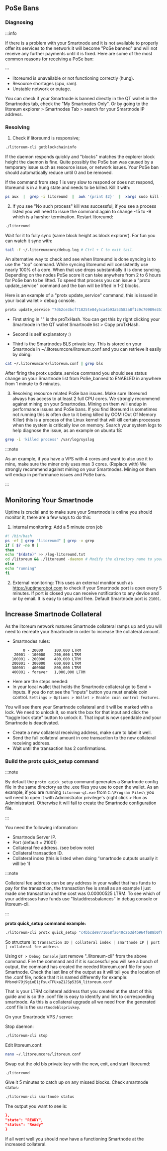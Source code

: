 ## PoSe Bans

### Diagnosing

:::info

If there is a problem with your Smartnode and it is not available to properly offer its services to the network it will become "PoSe banned" and will not receive any further payments until it is fixed. Here are some of the most common reasons for receiving a PoSe ban:

:::

- litoreumd is unavailable or not functioning correctly (hung).
- Resource shortages (cpu, ram).
- Unstable network or outage.

You can check if your Smartnode is banned directly in the QT wallet in the Smartnodes tab, check the "My Smartnodes Only". Or by going to the litoreum explorer > Smartnodes Tab > search for your Smartnode IP address.

### Resolving

1. Check if litoreumd is responsive;

```bash
./litoreum-cli getblockchaininfo
```

If the daemon responds quickly and "blocks" matches the explorer block height the daemon is fine. Quite possibly the PoSe ban was caused by a temporary issue such as resource issue, or network issues. Your PoSe ban should automatically reduce until 0 and be removed.

If the command from step 1 is very slow to respond or does not respond, litoreumd is in a hung state and needs to be killed. Kill it with:

```bash
ps aux  |  grep -i litoreumd  |  awk '{print $2}'  |  xargs sudo kill -15
```

2. If you see "No such process" kill was successful, if you see a process listed you will need to issue the command again to change -15 to -9 which is a harsher termination. Restart litoreumd:

```bash
./litoreumd
```

Wait for it to fully sync (same block height as block explorer). For fun you can watch it sync with:

```bash
tail -f ~/.litoreumcore/debug.log # Ctrl + C to exit tail.
```

An alternative way to check and see when litoreumd is done syncing is to use the "top" command. While syncing litoreumd will consistently use nearly 100% of a core. When that use drops substantially it is done syncing. Depending on the nodes PoSe score it can take anywhere from 2 to 6 hours for PoSe ban to be lifted. To speed that process you can issue a "protx update_service" command and the ban will be lifted in 1-2 blocks.

Here is an example of a "protx update_service" command, this is issued in your local wallet > debug console.

```bash
protx update_service "7d62ce3bcf71825te84y5ca4b93a53583a8f1c9c70989e351c0f470088729a83" "your.smartnode.ip:21001" "3808471d6e52fe3b683474075cdf50192babe3b38203187ec0cg18fg54e439a4"
```

- First string in "" is the proTxHash. You can get this by right clicking your Smartnode in the QT wallet Smartnode list > Copy proTxHash.

- Second is self explanatory :)

- Third is the Smartnodes BLS private key. This is stored on your Smartnode in ~/.litoreumcore/litoreum.conf and you can retrieve it easily by doing:

```bash
cat ~/.litoreumcore/litoreum.conf | grep bls
```

After firing the protx update_service command you should see status change on your Smartnode list from PoSe_banned to ENABLED in anywhere from 1 minute to 6 minutes.

3. Resolving resource related PoSe ban issues. Make sure litoreumd always has access to at least 2 full CPU cores. We strongly recommend against mining on your Smartnodes. Mining on them will endup in performance issues and PoSe bans. If you find litoreumd is sometimes not running this is often due to it being killed by OOM (Out Of Memory Killer) this is a process of the Linux kernel that will kill certain processes when the system is critically low on memory. Search your system logs to help diagnose the issue, as an example on ubuntu 18:

```bash
grep -i 'killed process' /var/log/syslog
```

:::note

As an example, if you have a VPS with 4 cores and want to also use it to mine, make sure the miner only uses max 3 cores. (Replace with) We strongly recommend against mining on your Smartnodes. Mining on them will endup in performance issues and PoSe bans.

:::

## Monitoring Your Smartnode

Uptime is crucial and to make sure your Smartnode is online you should monitor it, there are a few ways to do this:

1. internal monitoring: Add a 5 minute cron job

```bash
#! /bin/bash
ps -ef | grep "litoreumd" | grep -v grep
if [ $? -ne 0 ]
then
echo "$(date)" >> /log-litoreumd.txt
cd /litoreum && ./litoreumd -daemon # Modify the directory name to your own
else
echo "running"
fi
```
2. External monitoring: This uses an external monitor such as https://uptimerobot.com to check if your Smartnode port is open every 5 minutes. If port is closed you can receive notification to any device and or by email. It is easy to setup and free. Default Smartnode port is `21001`.

## Increase Smartnode Collateral

As the litoreum network matures Smartnode collateral ramps up and you will need to recreate your Smartnode in order to increase the collateral amount. 
- Smartnodes rules:
```
        0 - 20000     100,000 LTRM
    20001 - 100000    200,000 LTRM
   100001 - 200000    400,000 LTRM
   200001 - 300000    600,000 LTRM
   300001 - 400000    800,000 LTRM
   400001 - forever   1,000,000 LTRM
```
- Here are the steps needed:
- In your local wallet that holds the Smartnode collateral go to Send > Inputs. If you do not see the "Inputs" button you must enable coin control. `Settings > Options > Wallet > Enable coin control features`.

You will see there your Smartnode collateral and it will be marked with a lock. We need to unlock it, so mark the box for that input and click the "toggle lock state" button to unlock it. That input is now spendable and your Smartnode is deactivated.

- Create a new collateral receiving address, make sure to label it well.
- Send the full collateral amount in one transaction to the new collateral receiving address.
- Wait until the transaction has 2 confirmations.

### Build the protx quick_setup command

:::note

By default the `protx quick_setup` command generates a Smartnode config file in the same directory as the .exe files you use to open the wallet. As an example, if you are running `litoreum-qt.exe` from `C:\Program Files\` you will need to open it with Administrator privilege's (right click > Run as Administrator). Otherwise it will fail to create the Smartnode configuration file.

:::

You need the following information:

- Smartnode Server IP.
- Port (default = 21001)
- Collateral fee address. (see below note)
- Collateral transaction ID.
- Collateral index (this is listed when doing “smartnode outputs usually it will be 1)

:::note

Collateral fee address can be any address in your wallet that has funds to pay for the transaction, the transaction fee is small as an example I just made one transaction and the cost was 0.00000525 LTRM. To see which of your addresses have funds use "listaddressbalances” in debug console or litoreum-cli.

:::

**protx quick_setup command example:**
```bash
./litoreum-cli protx quick_setup "c4bbcde9771668fa640c263d4b964f688b0f039f7b684e715d92e4012369fea6" "1" "127.0.0.1:21001" "LFbWv94ZfueciwVVpHLMdqFayaXAS4sBxP"
```

So structure is: `transaction ID | collateral index | smartnode IP | port | collateral fee address`

Using `QT > Debug Console` just remove "./litoreum-cli" from the above command. Fire the command and if it is successful you will see a bunch of output, the command has created the needed litoreum.conf file for your Smartnode. Check the last line of the output as it will tell you the location of the .conf file, notice that it is named differently for example: `RMsneH79j9gioE1jFsuxTFUxaZ1JSp53SN_litoreum.conf`

That is your LTRM collateral address that you created at the start of this guide and is so the .conf file is easy to identify and link to corresponding smartnode. As this is a collateral upgrade all we need from the generated .conf file is the `smartnodeblsprivkey`.

On your Smartnode VPS / server:

Stop daemon:

```bash
./litoreum-cli stop
```

Edit litoreum.conf:

```bash
nano ~/.litoreumcore/litoreum.conf
```

Swap out the old bls private key with the new, exit, and start litoreumd:

```bash
./litoreumd
```

Give it 5 minutes to catch up on any missed blocks.
Check smartnode status:

```bash
./litoreum-cli smartnode status
```

The output you want to see is:

```json
},
"state": "READY",  
"status": "Ready" 
}
```

If all went well you should now have a functioning Smartnode at the increased collateral.